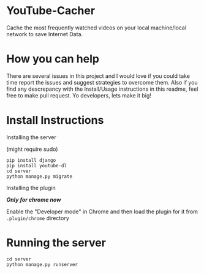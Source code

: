 # YouTube-Cacher
Cache the most frequently watched videos on your local machine/local network to save Internet Data.

How you can help
=================
There are several issues in this project and I would love if you could take time report the issues and suggest strategies to overcome them. Also if you find any descrepancy with the Install/Usage instructions in this readme, feel free to make pull request. Yo developers, lets make it big!

Install Instructions
======================

Installing the server

(might require sudo)
```
pip install django 
pip install youtube-dl
cd server
python manage.py migrate
```

Installing the plugin

***Only for chrome now***

Enable the "Developer mode" in Chrome and then load the plugin for it from `.plugin/chrome` directory

Running the server
==================
```
cd server
python manage.py runserver
```


